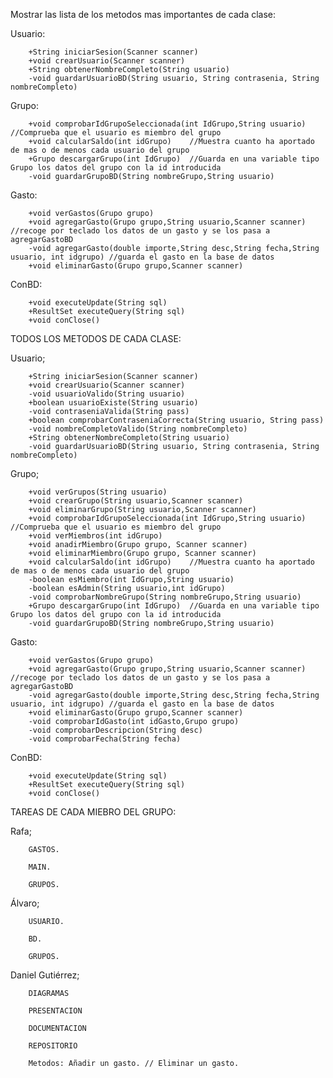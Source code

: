 Mostrar las lista de los metodos mas importantes de cada clase:

Usuario:
	
		+String iniciarSesion(Scanner scanner)
		+void crearUsuario(Scanner scanner)
		+String obtenerNombreCompleto(String usuario)
		-void guardarUsuarioBD(String usuario, String contrasenia, String nombreCompleto)

Grupo:

		+void comprobarIdGrupoSeleccionada(int IdGrupo,String usuario)	//Comprueba que el usuario es miembro del grupo 
		+void calcularSaldo(int idGrupo)	//Muestra cuanto ha aportado de mas o de menos cada usuario del grupo
		+Grupo descargarGrupo(int IdGrupo)	//Guarda en una variable tipo Grupo los datos del grupo con la id introducida
		-void guardarGrupoBD(String nombreGrupo,String usuario)


Gasto:

		+void verGastos(Grupo grupo)
		+void agregarGasto(Grupo grupo,String usuario,Scanner scanner)	//recoge por teclado los datos de un gasto y se los pasa a agregarGastoBD
		-void agregarGasto(double importe,String desc,String fecha,String usuario, int idgrupo)	//guarda el gasto en la base de datos
		+void eliminarGasto(Grupo grupo,Scanner scanner)


ConBD:

		+void executeUpdate(String sql)
		+ResultSet executeQuery(String sql)
		+void conClose()



TODOS LOS METODOS DE CADA CLASE:

Usuario;

		+String iniciarSesion(Scanner scanner)
		+void crearUsuario(Scanner scanner)
		-void usuarioValido(String usuario)
		+boolean usuarioExiste(String usuario)
		-void contraseniaValida(String pass)
		+boolean comprobarContraseniaCorrecta(String usuario, String pass)
		-void nombreCompletoValido(String nombreCompleto)
		+String obtenerNombreCompleto(String usuario)
		-void guardarUsuarioBD(String usuario, String contrasenia, String nombreCompleto)

Grupo;

		+void verGrupos(String usuario)
		+void crearGrupo(String usuario,Scanner scanner)
		+void eliminarGrupo(String usuario,Scanner scanner)
		+void comprobarIdGrupoSeleccionada(int IdGrupo,String usuario)	//Comprueba que el usuario es miembro del grupo 
		+void verMiembros(int idGrupo)
		+void anadirMiembro(Grupo grupo, Scanner scanner)
		+void eliminarMiembro(Grupo grupo, Scanner scanner)
		+void calcularSaldo(int idGrupo)	//Muestra cuanto ha aportado de mas o de menos cada usuario del grupo
		-boolean esMiembro(int IdGrupo,String usuario)
		-boolean esAdmin(String usuario,int idGrupo)
		-void comprobarNombreGrupo(String nombreGrupo,String usuario)
		+Grupo descargarGrupo(int IdGrupo)	//Guarda en una variable tipo Grupo los datos del grupo con la id introducida
		-void guardarGrupoBD(String nombreGrupo,String usuario)


Gasto:

		+void verGastos(Grupo grupo)
		+void agregarGasto(Grupo grupo,String usuario,Scanner scanner)	//recoge por teclado los datos de un gasto y se los pasa a agregarGastoBD
		-void agregarGasto(double importe,String desc,String fecha,String usuario, int idgrupo)	//guarda el gasto en la base de datos
		+void eliminarGasto(Grupo grupo,Scanner scanner)
		-void comprobarIdGasto(int idGasto,Grupo grupo)
		-void comprobarDescripcion(String desc)
		-void comprobarFecha(String fecha)


ConBD:

		+void executeUpdate(String sql)
		+ResultSet executeQuery(String sql)
		+void conClose()
	



TAREAS DE CADA MIEBRO DEL GRUPO:

Rafa; 

		GASTOS. 
	 
	 	MAIN. 	
	  	
	   	GRUPOS.

	

Álvaro;

		USUARIO. 
	 
	 	BD. 	
	  	
	   	GRUPOS.
	
	 


Daniel Gutiérrez;
	
		DIAGRAMAS
	 
		PRESENTACION 
	
		DOCUMENTACION
	 
		REPOSITORIO
	
		Metodos: Añadir un gasto. // Eliminar un gasto.
